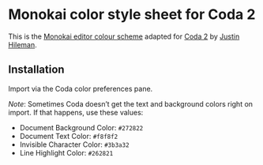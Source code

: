 Monokai color style sheet for Coda 2
====================================

This is the [Monokai editor colour scheme][monokai] adapted for [Coda 2][coda] by [Justin Hileman][jh].

  [coda]:    http://panic.com/coda/
  [jh]:      http://justinhileman.com
  [monokai]: http://www.monokai.nl/blog/2006/07/15/textmate-color-theme

Installation
------------

Import via the Coda color preferences pane.

_Note_: Sometimes Coda doesn’t get the text and background colors right on import. If that happens, use these values:

 * Document Background Color: `#272822`
 * Document Text Color:       `#f8f8f2`
 * Invisible Character Color: `#3b3a32`
 * Line Highlight Color:      `#262821`